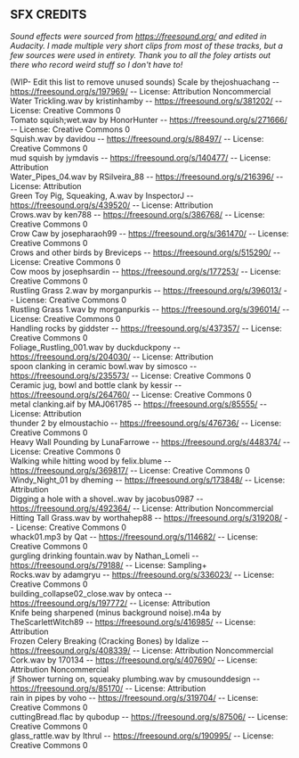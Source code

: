 ## SFX CREDITS

*Sound effects were sourced from https://freesound.org/ and edited in Audacity. I made multiple very short clips from most of these tracks, but a few sources were used in entirety. Thank you to all the foley artists out there who record weird stuff so I don't have to!*

(WIP- Edit this list to remove unused sounds)
Scale by thejoshuachang -- https://freesound.org/s/197969/ -- License: Attribution Noncommercial  
Water Trickling.wav by kristinhamby -- https://freesound.org/s/381202/ -- License: Creative Commons 0  
Tomato squish;wet.wav by HonorHunter -- https://freesound.org/s/271666/ -- License: Creative Commons 0  
Squish.wav by davidou -- https://freesound.org/s/88497/ -- License: Creative Commons 0  
mud squish by jymdavis -- https://freesound.org/s/140477/ -- License: Attribution  
Water_Pipes_04.wav by RSilveira_88 -- https://freesound.org/s/216396/ -- License: Attribution  
Green Toy Pig, Squeaking, A.wav by InspectorJ -- https://freesound.org/s/439520/ -- License: Attribution  
Crows.wav by ken788 -- https://freesound.org/s/386768/ -- License: Creative Commons 0  
Crow Caw by josepharaoh99 -- https://freesound.org/s/361470/ -- License: Creative Commons 0  
Crows and other birds by Breviceps -- https://freesound.org/s/515290/ -- License: Creative Commons 0  
Cow moos by josephsardin -- https://freesound.org/s/177253/ -- License: Creative Commons 0  
Rustling Grass 2.wav by morganpurkis -- https://freesound.org/s/396013/ -- License: Creative Commons 0  
Rustling Grass 1.wav by morganpurkis -- https://freesound.org/s/396014/ -- License: Creative Commons 0  
Handling rocks by giddster -- https://freesound.org/s/437357/ -- License: Creative Commons 0  
Foliage_Rustling_001.wav by duckduckpony -- https://freesound.org/s/204030/ -- License: Attribution  
spoon clanking in ceramic bowl.wav by simosco -- https://freesound.org/s/235573/ -- License: Creative Commons 0  
Ceramic jug, bowl and bottle clank by kessir -- https://freesound.org/s/264760/ -- License: Creative Commons 0  
metal clanking.aif by MAJ061785 -- https://freesound.org/s/85555/ -- License: Attribution  
thunder 2 by elmoustachio -- https://freesound.org/s/476736/ -- License: Creative Commons 0  
Heavy Wall Pounding by LunaFarrowe -- https://freesound.org/s/448374/ -- License: Creative Commons 0  
Walking while hitting wood by felix.blume -- https://freesound.org/s/369817/ -- License: Creative Commons 0  
Windy_Night_01 by dheming -- https://freesound.org/s/173848/ -- License: Attribution  
Digging a hole with a shovel..wav by jacobus0987 -- https://freesound.org/s/492364/ -- License: Attribution Noncommercial  
Hitting Tall Grass.wav by worthahep88 -- https://freesound.org/s/319208/ -- License: Creative Commons 0  
whack01.mp3 by Qat -- https://freesound.org/s/114682/ -- License: Creative Commons 0  
gurgling drinking fountain.wav by Nathan_Lomeli -- https://freesound.org/s/79188/ -- License: Sampling+  
Rocks.wav by adamgryu -- https://freesound.org/s/336023/ -- License: Creative Commons 0  
building_collapse02_close.wav by onteca -- https://freesound.org/s/197772/ -- License: Attribution  
Knife being sharpened (minus background noise).m4a by TheScarlettWitch89 -- https://freesound.org/s/416985/ -- License: Attribution  
Frozen Celery Breaking (Cracking Bones) by Idalize -- https://freesound.org/s/408339/ -- License: Attribution Noncommercial  
Cork.wav by 170134 -- https://freesound.org/s/407690/ -- License: Attribution Noncommercial  
jf Shower turning on, squeaky plumbing.wav by cmusounddesign -- https://freesound.org/s/85170/ -- License: Attribution  
rain in pipes by voho -- https://freesound.org/s/319704/ -- License: Creative Commons 0  
cuttingBread.flac by qubodup -- https://freesound.org/s/87506/ -- License: Creative Commons 0  
glass_rattle.wav by Ithrul -- https://freesound.org/s/190995/ -- License: Creative Commons 0  